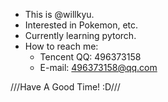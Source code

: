 - This is @willkyu.
- Interested in Pokemon, etc.
- Currently learning pytorch.
- How to reach me:
    - Tencent QQ: 496373158
    - E-mail: 496373158@qq.com

///Have A Good Time! :D///
